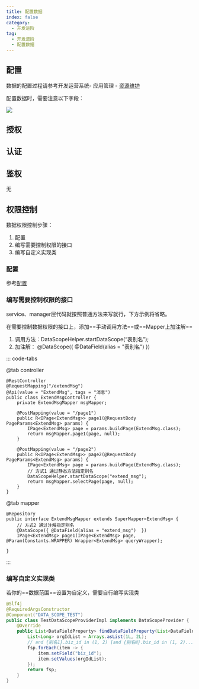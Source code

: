 ```yaml
---
title: 配置数据
index: false
category:
  - 开发进阶
tag:
  - 开发进阶
  - 配置数据
---
```


## 配置

数据的配置过程请参考开发运营系统- 应用管理 - [资源维护](/doc/intro/devOperation/application/资源维护.html)

配置数据时，需要注意以下字段：

![](/images/advanced/开发进阶_配置数据_配置.png)



## 授权

<!-- @include: ./配置菜单.md#authorization -->



## 认证

<!-- @include: ./配置菜单.md#identification -->



## 鉴权

无



## 权限控制

数据权限控制步骤：

1. 配置
2. 编写需要控制权限的接口
3. 编写自定义实现类

### 配置

参考[配置](#配置)

### 编写需要控制权限的接口

service、manager层代码就按照普通方法来写就行，下方示例将省略。

在需要控制数据权限的接口上，添加==手动调用方法==或==Mapper上加注解==

1. 调用方法：DataScopeHelper.startDataScope(“表别名”);
2. 加注解： @DataScope({ @DataField(alias = "表别名")  })

::: code-tabs

@tab controller

```java{16-17}
@RestController
@RequestMapping("/extendMsg")
@Api(value = "ExtendMsg", tags = "消息")
public class ExtendMsgController {
  	private ExtendMsgMapper msgMapper;
  	
    @PostMapping(value = "/page1")
    public R<IPage<ExtendMsg>> page1(@RequestBody PageParams<ExtendMsg> params) {
      	IPage<ExtendMsg> page = params.buildPage(ExtendMsg.class);
        return msgMapper.page1(page, null);
    }

    @PostMapping(value = "/page2")
    public R<IPage<ExtendMsg>> page2(@RequestBody PageParams<ExtendMsg> params) {
      	IPage<ExtendMsg> page = params.buildPage(ExtendMsg.class);
      	// 方式1 通过静态方法指定别名
      	DataScopeHelper.startDataScope("extend_msg");
        return msgMapper.selectPage(page, null);
    }
}
```

@tab mapper

```java{3-6}
@Repository
public interface ExtendMsgMapper extends SuperMapper<ExtendMsg> {
  	// 方式2 通过注解指定别名
  	@DataScope({ @DataField(alias = "extend_msg")  })
    IPage<ExtendMsg> page1(IPage<ExtendMsg> page, @Param(Constants.WRAPPER) Wrapper<ExtendMsg> queryWrapper);

}
```

:::

### 编写自定义实现类

若你的==数据范围==设置为自定义，需要自行编写实现类

```java
@Slf4j
@RequiredArgsConstructor
@Component("DATA_SCOPE_TEST")
public class TestDataScopeProviderImpl implements DataScopeProvider {
    @Override
    public List<DataFieldProperty> findDataFieldProperty(List<DataFieldProperty> fsp) {
        List<Long> orgIdList = Arrays.asList(1L, 2L);
        // and {别名1}.biz_id in (1, 2) [and {别名N}.biz_id in (1, 2)...]
        fsp.forEach(item -> {
            item.setField("biz_id");
            item.setValues(orgIdList);
        });
        return fsp;
    }
}
```



